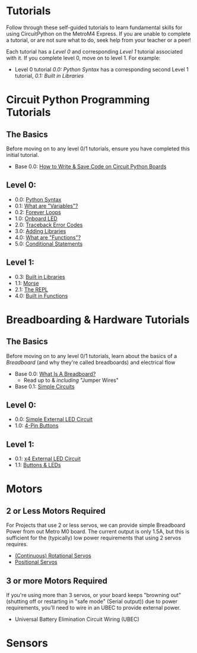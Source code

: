 # Tutorials
Follow through these self-guided tutorials to learn fundamental skills for using CircuitPython on the MetroM4 Express. If you are unable to complete a tutorial, or are not sure what to do, seek help from your teacher or a peer! 

Each tutorial has a *Level 0* and corresponding *Level 1* tutorial associated with it. If you complete level 0, move on to level 1. For example:
* Level 0 tutorial *0.0: Python Syntax* has a corresponding second Level 1 tutorial, *0.1: Built in Libraries*

# Circuit Python Programming Tutorials

## The Basics
Before moving on to any level 0/1 tutorials, ensure you have completed this initial tutorial. 
* Base 0.0: [How to Write & Save Code on Circuit Python Boards](programming_tutorials/circuit_python_basics/python_basics.md)

## Level 0:
* 0.0: [Python Syntax](https://sites.google.com/view/circuitpython/tutorials/set-up/hello-python)
* 0.1: [What are "Variables"?](programming_tutorials/variables/variables.md)
* 0.2: [Forever Loops](programming_tutorials/while_true/while_true.md)
* 1.0: [Onboard LED](programming_tutorials/digital_io/digital_io.md)
* 2.0: [Traceback Error Codes](https://learn.adafruit.com/welcome-to-circuitpython/interacting-with-the-serial-console)
* 3.0: [Adding Libraries](https://learn.adafruit.com/welcome-to-circuitpython/circuitpython-libraries)
* 4.0: [What are "Functions"?](https://sites.google.com/view/circuitpython/tutorials/blinking-led/libraries-and-functions)
* 5.0: [Conditional Statements](https://sites.google.com/view/circuitpython/tutorials/button-and-led/conditionals-i)

## Level 1:
* 0.3: [Built in Libraries](https://sites.google.com/view/circuitpython/tutorials/blinking-led/libraries-and-functions)
* 1.1: [Morse](programming_tutorials/SOS_Blinking%20_LED/morse.md)
* 2.1: [The REPL](https://learn.adafruit.com/welcome-to-circuitpython/the-repl)
* 4.0: [Built in Functions](programming_tutorials/Built_In_Functions_Practices/built_in_functions.md)

# Breadboarding & Hardware Tutorials 

## The Basics
Before moving on to any level 0/1 tutorials, learn about the basics of a *Breadboard* (and why they're called breadboards) and electrical flow
* Base 0.0: [What Is A Breadboard?](https://learn.adafruit.com/breadboards-for-beginners/introduction)
    * Read up to & *including* "Jumper Wires" 
* Base 0.1: [Simple Circuits](physical_component_tutorials/breadboard_basics/breadboard_basics.md)


## Level 0:
* 0.0: [Simple External LED Circuit](physical_component_tutorials/basic_led_debug/single_led_0.md)
* 1.0: [4-Pin Buttons](https://sites.google.com/view/circuitpython/tutorials/button-and-led)

## Level 1:
* 0.1: [x4 External LED Circuit](physical_component_tutorials/basic_led_debug/single_led_1.md)
* 1.1: [Buttons & LEDs](physical_component_tutorials/4-Pin_Buttons/button_4_1.md)

# Motors

## 2 or Less Motors Required
For Projects that use 2 or less servos, we can provide simple Breadboard Power from out Metro M0 board. The current output is only 1.5A, but this is sufficient for the (typically) low power requirements that using 2 servos requires. 
* [(Continuous) Rotational Servos](physical_component_tutorials/servo_motors/ContinuousRotationalServos.md)
* [Positional Servos](physical_component_tutorials/servo_motors/PositionalServos.md)

## 3 or more Motors Required
If you're using more than 3 servos, or your board keeps "browning out" (shutting off or restarting in "safe mode" (Serial output)) due to power requirements, you'll need to wire in an UBEC to provide external power. 
* Universal Battery Elimination Circuit Wiring (UBEC)

# Sensors